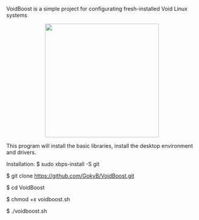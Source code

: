 VoidBoost is a simple project for configurating fresh-installed Void Linux systems

<p align='center'>
   <img src="https://user-images.githubusercontent.com/58221166/131160495-85bc852c-1954-483e-b276-7ab757ec09a4.png" width='300'>
</p>


This program will install the basic libraries, install the desktop environment and drivers.

Installation:
$ sudo xbps-install -S git

$ git clone https://github.com/GokyB/VoidBoost.git

$ cd VoidBoost

$ chmod +x voidboost.sh

$ ./voidboost.sh
